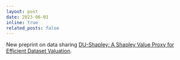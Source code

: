 ```yaml
---
layout: post
date: 2023-06-01
inline: true
related_posts: false
---
```

New preprint on data sharing <a href="https://arxiv.org/abs/2306.02071">DU-Shapley: A Shapley Value Proxy for Efficient Dataset Valuation</a>.  </li>
<br>